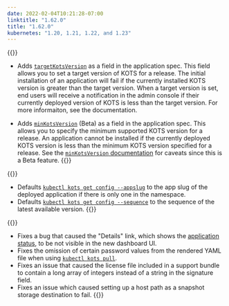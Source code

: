 ```yaml
---
date: 2022-02-04T10:21:28-07:00
linktitle: "1.62.0"
title: "1.62.0"
kubernetes: "1.20, 1.21, 1.22, and 1.23"
---
```


{{<features>}}
* Adds [`targetKotsVersion`](/reference/v1beta1/application/#targetkotsversion) as a field in the application spec. This field allows you to set a target version of KOTS for a release. The initial installation of an application will fail if the currently installed KOTS version is greater than the target version. When a target version is set, end users will receive a notification in the admin console if their currently deployed version of KOTS is less than the target version. For more informaiton, see the documentation.
  
* Adds [`minKotsVersion`](/reference/v1beta1/application/#minkotsversion) (Beta) as a field in the application spec. This allows you to specify the minimum supported KOTS version for a release. An application cannot be installed if the currently deployed KOTS version is less than the minimum KOTS version specified for a release. See the [`minKotsVersion` documentation](/reference/v1beta1/application/#targetkotsversion) for caveats since this is a Beta feature.
{{</features>}}

{{<changes>}}
* Defaults [`kubectl kots get config --appslug`](/kots-cli/get/config/) to the app slug of the deployed application if there is only one in the namespace.
* Defaults [`kubectl kots get config --sequence`](/kots-cli/get/config/) to the sequence of the latest available version.
{{</changes>}}

{{<fixes>}}
* Fixes a bug that caused the "Details" link, which shows the [application status](/vendor/config/application-status/), to be not visible in the new dashboard UI.
* Fixes the omission of certain password values from the rendered YAML file when using [`kubectl kots pull`](/kots-cli/get/config/).
* Fixes an issue that caused the license file included in a support bundle to contain a long array of integers instead of a string in the signature field.
* Fixes an issue which caused setting up a host path as a snapshot storage destination to fail.
{{</fixes>}}
